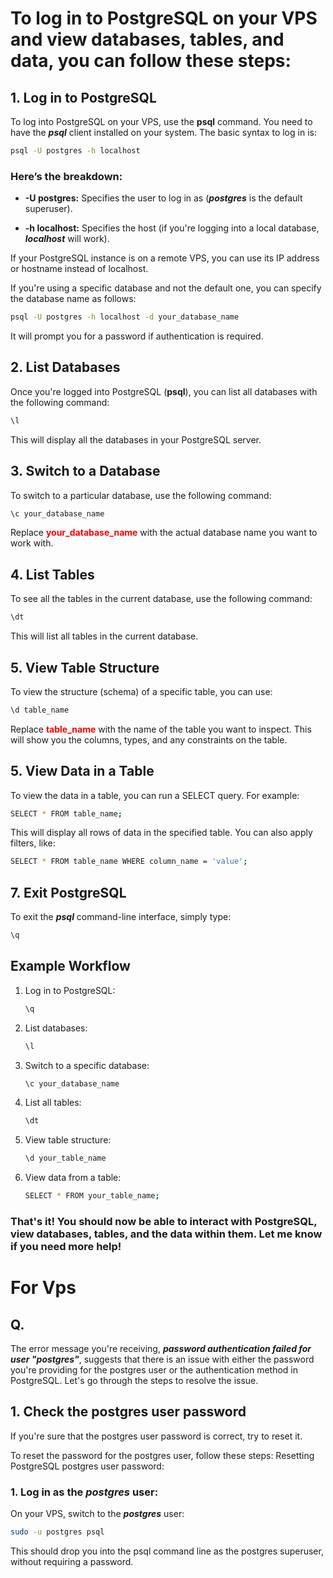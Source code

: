 # To log in to PostgreSQL on your VPS and view databases, tables, and data, you can follow these steps:

## 1. Log in to PostgreSQL

To log into PostgreSQL on your VPS, use the **psql** command. You need to have the **_psql_** client installed on your system. The basic syntax to log in is:

```bash
psql -U postgres -h localhost
```

### Here’s the breakdown:

- **-U postgres:** Specifies the user to log in as (**_postgres_** is the default superuser).

- **-h localhost:** Specifies the host (if you're logging into a local database, **_localhost_** will work).

If your PostgreSQL instance is on a remote VPS, you can use its IP address or hostname instead of localhost.

If you're using a specific database and not the default one, you can specify the database name as follows:

```bash
psql -U postgres -h localhost -d your_database_name
```

It will prompt you for a password if authentication is required.

## 2. List Databases

Once you're logged into PostgreSQL (**psql**), you can list all databases with the following command:

```bash
\l
```

This will display all the databases in your PostgreSQL server.

## 3. Switch to a Database

To switch to a particular database, use the following command:

```bash
\c your_database_name
```

Replace **<span style="color:red;">your_database_name</span>** with the actual database name you want to work with.

## 4. List Tables

To see all the tables in the current database, use the following command:

```bash
\dt
```

This will list all tables in the current database.

## 5. View Table Structure

To view the structure (schema) of a specific table, you can use:

```bash
\d table_name
```

Replace **<span style="color:red;">table_name</span>** with the name of the table you want to inspect. This will show you the columns, types, and any constraints on the table.

## 5. View Data in a Table

To view the data in a table, you can run a SELECT query. For example:

```bash
SELECT * FROM table_name;
```

This will display all rows of data in the specified table. You can also apply filters, like:

```bash
SELECT * FROM table_name WHERE column_name = 'value';
```

## 7. Exit PostgreSQL

To exit the **_psql_** command-line interface, simply type:

```bash
\q
```

## Example Workflow

1. Log in to PostgreSQL:
   ```bash
   \q
   ```
2. List databases:
   ```bash
   \l
   ```
3. Switch to a specific database:
   ```bash
   \c your_database_name
   ```
4. List all tables:
   ```bash
   \dt
   ```
5. View table structure:
   ```bash
   \d your_table_name
   ```
6. View data from a table:
   ```bash
   SELECT * FROM your_table_name;
   ```

### That's it! You should now be able to interact with PostgreSQL, view databases, tables, and the data within them. Let me know if you need more help!

# **For Vps**

## Q.

The error message you're receiving, **_password authentication failed for user "postgres"_**, suggests that there is an issue with either the password you're providing for the postgres user or the authentication method in PostgreSQL. Let's go through the steps to resolve the issue.

## 1. Check the postgres user password

If you're sure that the postgres user password is correct, try to reset it.

To reset the password for the postgres user, follow these steps:
Resetting PostgreSQL postgres user password:

### 1. Log in as the **_postgres_** user:

On your VPS, switch to the **_postgres_** user:

```bash
sudo -u postgres psql
```
This should drop you into the psql command line as the postgres superuser, without requiring a password.
